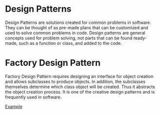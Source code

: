 # Design Patterns
Design Patterns are solutions created for common problems in software. They can be thought of as pre-made plans that can be customized and used to solve common problems in code. Design patterns are general concepts used for problem solving, not parts that can be found ready-made, such as a function or class, and added to the code.

# Factory Design Pattern
Factory Design Pattern requires designing an interface for object creation and allows subclasses to produce objects. In addition, the subclasses themselves determine which class object will be created. Thus it abstracts the object creation process. It is one of the creative design patterns and is frequently used in software.

[Example](https://github.com/ProgrammingLessons/DesignPatterns/tree/main/Factory "Go to Factory Design Pattern")
